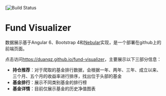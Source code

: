
[![Build Status](https://travis-ci.com/duanqz/fund-visualizer.svg?branch=master)

# Fund Visualizer 

数据展示基于Angular 6、Bootstrap 4和[Nebular](https://github.com/akveo/nebular)实现，是一个部署在github上的前端页面。

点击访问<https://duanqz.github.io/fund-visualizer>，主要展示以下三部分信息：

- **持仓推荐**：对于爬取的基金排行数据，会根据一年、两年、三年、成立以来、三个月、五个月的收益率进行排序，找出位于头部的基金
- **基金排行**：展示不同类别基金的排行榜
- **基金详情**：目前仅展示基金的历史净值图表
